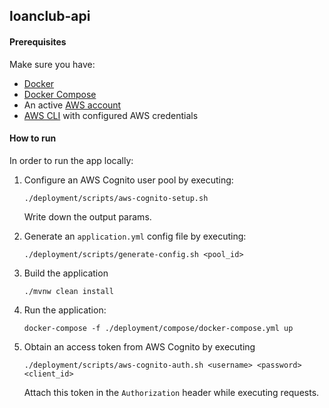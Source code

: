## loanclub-api

#### Prerequisites

Make sure you have:

- [Docker](https://docs.docker.com/install)
- [Docker Compose](https://docs.docker.com/compose/install)
- An active [AWS account](https://aws.amazon.com/console)
- [AWS CLI](https://github.com/aws/aws-cli) with configured AWS credentials

#### How to run

In order to run the app locally:

1. Configure an AWS Cognito user pool by executing: 

    `./deployment/scripts/aws-cognito-setup.sh`
    
    Write down the output params.

2. Generate an `application.yml` config file by executing:

    `./deployment/scripts/generate-config.sh <pool_id>`
    
3. Build the application

    `./mvnw clean install`
    
4. Run the application:
  
    `docker-compose -f ./deployment/compose/docker-compose.yml up`  
    
5. Obtain an access token from AWS Cognito by executing

    `./deployment/scripts/aws-cognito-auth.sh <username> <password> <client_id>`
    
    Attach this token in the `Authorization` header while executing requests.